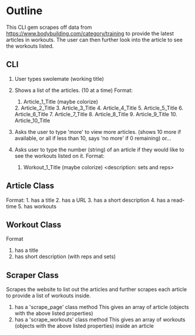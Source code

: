 # Outline

 This CLI gem scrapes off data from https://www.bodybuilding.com/category/training to provide the latest articles in workouts. The user can then further look into the article to see the workouts listed.

## CLI
  1. User types swolemate (working title)
  2. Shows a list of the articles. (10 at a time)
    Format:
      1. Article_1_Title (maybe colorize)
        <short description>
        <Read time>
        <URL for the whole read>
      2. Article_2_Title
      3. Article_3_Title
      4. Article_4_Title
      5. Article_5_Title
      6. Article_6_Title
      7. Article_7_Title
      8. Article_8_Title
      9. Article_9_Title
      10. Article_10_Title

  3. Asks the user to type 'more' to view more articles. (shows 10 more if available, or all if less than 10, says 'no more' if 0 remaining) or...

  4. Asks user to type the number (string) of an article if they would like to see the workouts listed on it.
    Format:
      1. Workout_1_Title (maybe colorize)
        <description: sets and reps>
        <duration>

## Article Class
  Format:
    1. has a title
    2. has a URL
    3. has a short description
    4. has a read-time
    5. has workouts

## Workout Class
  Format
   1. has a title
   2. has short description (with reps and sets)

## Scraper Class
  Scrapes the website to list out the articles and further scrapes each article to provide a list of workouts inside.
  1. has a 'scrape_page' class method
    This gives an array of article (objects with the above listed properties)
  2. has a 'scrape_workouts' class method
    This gives an array of workouts (objects with the above listed properties) inside an article
